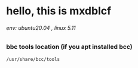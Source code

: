 # hello, this is mxdblcf
###### env: ubuntu20.04 , linux 5.11 

### bbc tools location (if you apt installed bcc)
    /usr/share/bcc/tools